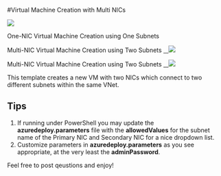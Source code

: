 #Virtual Machine Creation with Multi NICs


<a href="https://portal.azure.cn/#create/Microsoft.Template/uri/https%3A%2F%2Fraw.githubusercontent.com%2Fcathyhxz%2Fazure-quickstart-templates%2Fmaster%2F20170801Homework%2FVM-1NIC.json" target="_blank">
    <img src="http://azuredeploy.net/deploybutton.png"/>
</a>

One-NIC Virtual Machine Creation using One Subnets


Multi-NIC Virtual Machine Creation using Two Subnets
<a href="https://portal.azure.cn/#create/Microsoft.Template/uri/https%3A%2F%2Fraw.githubusercontent.com%2Fcathyhxz%2Fazure-quickstart-templates%2Fmaster%2F20170801Homework%2FVM-2NICs.json" target="_blank">
    <img src="http://azuredeploy.net/deploybutton.png"/>
</a>

Multi-NIC Virtual Machine Creation using Two Subnets
<a href="https://portal.azure.cn/#create/Microsoft.Template/uri/https%3A%2F%2Fraw.githubusercontent.com%2Fcathyhxz%2Fazure-quickstart-templates%2Fmaster%2F20170801Homework%2FVM-2PublicIP.json" target="_blank">
    <img src="http://azuredeploy.net/deploybutton.png"/>
</a>

This template creates a new VM with two NICs which connect to two different subnets within the same VNet.

## Tips
1. If running under PowerShell you may update the **azuredeploy.parameters** file with the **allowedValues** for the subnet name of the Primary NIC and Secondary NIC for a nice dropdown list.
2. Customize parameters in **azuredeploy.parameters** as you see appropriate, at the very least the **adminPassword**.

Feel free to post qeustions and enjoy!
